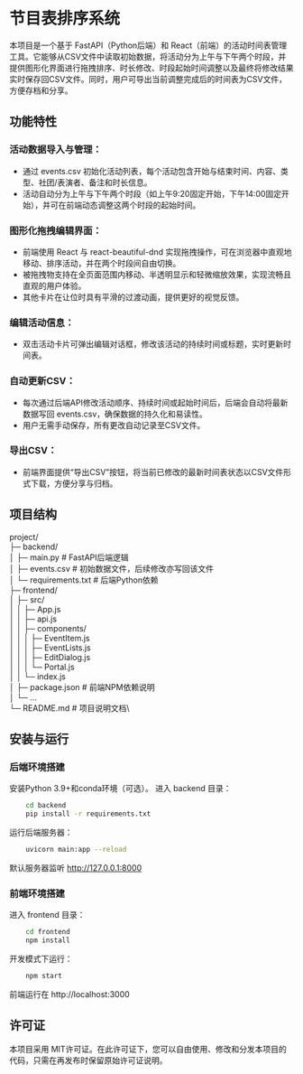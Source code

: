 # 节目表排序系统

本项目是一个基于 FastAPI（Python后端）和 React（前端）的活动时间表管理工具。它能够从CSV文件中读取初始数据，将活动分为上午与下午两个时段，并提供图形化界面进行拖拽排序、时长修改、时段起始时间调整以及最终将修改结果实时保存回CSV文件。同时，用户可导出当前调整完成后的时间表为CSV文件，方便存档和分享。

## 功能特性


### 活动数据导入与管理：

* 通过 events.csv 初始化活动列表，每个活动包含开始与结束时间、内容、类型、社团/表演者、备注和时长信息。
* 活动自动分为上午与下午两个时段（如上午9:20固定开始，下午14:00固定开始），并可在前端动态调整这两个时段的起始时间。

### 图形化拖拽编辑界面：

* 前端使用 React 与 react-beautiful-dnd 实现拖拽操作，可在浏览器中直观地移动、排序活动，并在两个时段间自由切换。
* 被拖拽物支持在全页面范围内移动、半透明显示和轻微缩放效果，实现流畅且直观的用户体验。
* 其他卡片在让位时具有平滑的过渡动画，提供更好的视觉反馈。

### 编辑活动信息：

* 双击活动卡片可弹出编辑对话框，修改该活动的持续时间或标题，实时更新时间表。

### 自动更新CSV：
* 每次通过后端API修改活动顺序、持续时间或起始时间后，后端会自动将最新数据写回 events.csv，确保数据的持久化和易读性。
* 用户无需手动保存，所有更改自动记录至CSV文件。
### 导出CSV：
* 前端界面提供“导出CSV”按钮，将当前已修改的最新时间表状态以CSV文件形式下载，方便分享与归档。

## 项目结构

project/\
  ├─ backend/\
  │   ├─ main.py              # FastAPI后端逻辑 \
  │   ├─ events.csv           # 初始数据文件，后续修改亦写回该文件 \
  │   └─ requirements.txt     # 后端Python依赖 \
  ├─ frontend/ \
  │   ├─ src/ \
  │   │   ├─ App.js \
  │   │   ├─ api.js \
  │   │   ├─ components/ \
  │   │   │   ├─ EventItem.js \
  │   │   │   ├─ EventLists.js \
  │   │   │   ├─ EditDialog.js \
  │   │   │   └─ Portal.js \
  │   │   └─ index.js \
  │   ├─ package.json         # 前端NPM依赖说明 \
  │   └─ ... \
  └─ README.md                # 项目说明文档\


## 安装与运行
### 后端环境搭建
安装Python 3.9+和conda环境（可选）。
进入 backend 目录：
```bash
    cd backend
    pip install -r requirements.txt
```
运行后端服务器：
```bash
    uvicorn main:app --reload
```
默认服务器监听 http://127.0.0.1:8000

### 前端环境搭建
进入 frontend 目录：
```bash
    cd frontend
    npm install
```
开发模式下运行：
```bash
    npm start
```
前端运行在 http://localhost:3000

## 许可证

本项目采用 MIT许可证。在此许可证下，您可以自由使用、修改和分发本项目的代码，只需在再发布时保留原始许可证说明。
